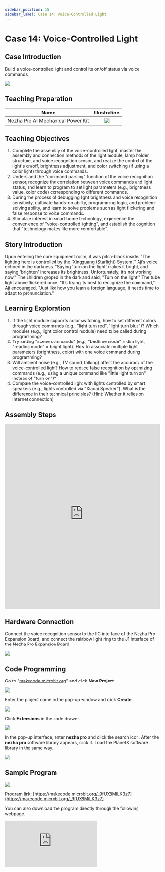 ```yaml
---
sidebar_position: 15
sidebar_label: Case 14: Voice-Controlled Light
---
```


# Case 14: Voice-Controlled Light

## Case Introduction
Build a voice-controlled light and control its on/off status via voice commands.

![](https://wiki-media-ef.oss-cn-hongkong.aliyuncs.com/i18n/en/docusaurus-plugin-content-docs/current/microbit/building-blocks/nezha-pro-ai-mechanical-power-kit/images/nezha-pro-ai-mechanical-power-kit-case-14-01.png)

## Teaching Preparation

| Name | Illustration |
| :----------: | :--------------------------: |
| Nezha Pro AI Mechanical Power Kit | ![](https://wiki-media-ef.oss-cn-hongkong.aliyuncs.com/docs/microbit/building-blocks/nezha-pro-ai-mechanical-power-kit/images/nezha-pro-ai-mechanical-power-kit-01.png) |

## Teaching Objectives
1. Complete the assembly of the voice-controlled light, master the assembly and connection methods of the light module, lamp holder structure, and voice recognition sensor, and realize the control of the light's on/off, brightness adjustment, and color switching (if using a color light) through voice commands.
2. Understand the "command parsing" function of the voice recognition sensor, recognize the correlation between voice commands and light status, and learn to program to set light parameters (e.g., brightness value, color code) corresponding to different commands.
3. During the process of debugging light brightness and voice recognition sensitivity, cultivate hands-on ability, programming logic, and problem-solving ability, and learn to solve problems such as light flickering and false response to voice commands.
4. Stimulate interest in smart home technology, experience the convenience of "voice-controlled lighting", and establish the cognition that "technology makes life more comfortable".

## Story Introduction
Upon entering the core equipment room, it was pitch-black inside. "The lighting here is controlled by the 'Xingguang (Starlight) System'," Aji’s voice echoed in the darkness. "Saying 'turn on the light' makes it bright, and saying 'brighten' increases its brightness. Unfortunately, it’s not working now."
The children groped in the dark and said, "Turn on the light!" The tube light above flickered once. "It’s trying its best to recognize the command," Aji encouraged. "Just like how you learn a foreign language, it needs time to adapt to pronunciation."

## Learning Exploration
1. If the light module supports color switching, how to set different colors through voice commands (e.g., "light turn red", "light turn blue")? Which modules (e.g., light color control module) need to be called during programming?
2. Try setting "scene commands" (e.g., "bedtime mode" = dim light, "reading mode" = bright light). How to associate multiple light parameters (brightness, color) with one voice command during programming?
3. Will ambient noise (e.g., TV sound, talking) affect the accuracy of the voice-controlled light? How to reduce false recognition by optimizing commands (e.g., using a unique command like "little light turn on" instead of "turn on")?
4. Compare the voice-controlled light with lights controlled by smart speakers (e.g., lights controlled via "Xiaoai Speaker"). What is the difference in their technical principles? (Hint: Whether it relies on internet connection)

## Assembly Steps
<embed src="https://wiki-media-ef.oss-cn-hongkong.aliyuncs.com/i18n/en/docusaurus-plugin-content-docs/current/microbit/building-blocks/nezha-pro-ai-mechanical-power-kit/files/nezha-pro-ai-mechanical-power-kit-case-14.pdf" type="application/pdf" width="100%" height="600px" />

## Hardware Connection
Connect the voice recognition sensor to the IIC interface of the Nezha Pro Expansion Board, and connect the rainbow light ring to the J1 interface of the Nezha Pro Expansion Board.

![](https://wiki-media-ef.oss-cn-hongkong.aliyuncs.com/i18n/en/docusaurus-plugin-content-docs/current/microbit/building-blocks/nezha-pro-ai-mechanical-power-kit/images/nezha-pro-ai-mechanical-power-kit-case-14-02.png)

## Code Programming
Go to "[makecode.microbit.org](https://makecode.microbit.org)" and click **New Project**.

![](https://wiki-media-ef.oss-cn-hongkong.aliyuncs.com/docs/microbit/building-blocks/microbit-space-science-kit/images/microbit-space-science-kit-case01-07.png)

Enter the project name in the pop-up window and click **Create**.

![](https://wiki-media-ef.oss-cn-hongkong.aliyuncs.com/docs/microbit/building-blocks/microbit-space-science-kit/images/microbit-space-science-kit-case01-11.png)

Click **Extensions** in the code drawer.

![](https://wiki-media-ef.oss-cn-hongkong.aliyuncs.com/docs/microbit/building-blocks/microbit-space-science-kit/images/microbit-space-science-kit-case01-09.png)

In the pop-up interface, enter **nezha pro** and click the search icon. After the **nezha pro** software library appears, click it. Load the PlanetX software library in the same way.

![](https://wiki-media-ef.oss-cn-hongkong.aliyuncs.com/docs/microbit/building-blocks/microbit-space-science-kit/images/microbit-space-science-kit-case01-10.png)

## Sample Program
![](https://wiki-media-ef.oss-cn-hongkong.aliyuncs.com/i18n/en/docusaurus-plugin-content-docs/current/microbit/building-blocks/nezha-pro-ai-mechanical-power-kit/images/nezha-pro-ai-mechanical-power-kit-case-14-03.png)

Program link: [https://makecode.microbit.org/_9fUX8MiLK3z7](https://makecode.microbit.org/_9fUX8MiLK3z7)

You can also download the program directly through the following webpage.

<div
    style={{
        position: 'relative',
        paddingBottom: '60%',
        overflow: 'hidden',
    }}
>
    <iframe
        src="https://makecode.microbit.org/_9fUX8MiLK3z7"
        frameborder="0"
        sandbox="allow-popups allow-forms allow-scripts allow-same-origin"
        style={{
            position: 'absolute',
            width: '100%',
            height: '100%',
        }}
    />
</div>

## Program Download
Use a USB cable to connect the PC and micro:bit V2.

![](https://wiki-media-ef.oss-cn-hongkong.aliyuncs.com/docs/microbit/building-blocks/microbit-space-science-kit/images/microbit-space-science-kit-manual03.gif)

After successful connection, a drive named MICROBIT will be recognized on the computer.

![](https://wiki-media-ef.oss-cn-hongkong.aliyuncs.com/docs/microbit/building-blocks/microbit-space-science-kit/images/microbit-space-science-kit-manual06.png)

Click the icon at the bottom left ![](https://wiki-media-ef.oss-cn-hongkong.aliyuncs.com/docs/microbit/building-blocks/microbit-space-science-kit/images/microbit-space-science-kit-manual07.png) and select **Connect Device**.

![](https://wiki-media-ef.oss-cn-hongkong.aliyuncs.com/docs/microbit/building-blocks/microbit-space-science-kit/images/microbit-space-science-kit-manual11.png)

Click ![](https://wiki-media-ef.oss-cn-hongkong.aliyuncs.com/docs/microbit/building-blocks/microbit-space-science-kit/images/microbit-space-science-kit-manual08.png).

![](https://wiki-media-ef.oss-cn-hongkong.aliyuncs.com/docs/microbit/building-blocks/microbit-space-science-kit/images/microbit-space-science-kit-manual12.png)

Click ![](https://wiki-media-ef.oss-cn-hongkong.aliyuncs.com/docs/microbit/building-blocks/microbit-space-science-kit/images/microbit-space-science-kit-manual09.png).

![](https://wiki-media-ef.oss-cn-hongkong.aliyuncs.com/docs/microbit/building-blocks/microbit-space-science-kit/images/microbit-space-science-kit-manual13.png)

In the pop-up window, select **BBC micro:bit CMSIS-DAP**, then select **Connect**. Now, the micro:bit has been successfully connected.

![](https://wiki-media-ef.oss-cn-hongkong.aliyuncs.com/docs/microbit/building-blocks/microbit-space-science-kit/images/microbit-space-science-kit-manual14.png)

Click **Download Program**

![](https://wiki-media-ef.oss-cn-hongkong.aliyuncs.com/docs/microbit/building-blocks/microbit-space-science-kit/images/microbit-space-science-kit-manual10.png)


## Case Demonstration
After turning on the power, control the lighting device to operate via voice commands.

- Start device: Turn on the light
- Turn off device: Turn off the light


![](https://wiki-media-ef.oss-cn-hongkong.aliyuncs.com/i18n/en/docusaurus-plugin-content-docs/current/microbit/building-blocks/nezha-pro-ai-mechanical-power-kit/images/nezha-pro-ai-mechanical-power-kit-case-14.gif)


## Extended Knowledge
1. Technical classification of voice-controlled lights: This case is a "local voice-controlled light" (commands are preset in the sensor, no internet required), while lights controlled by smart speakers are "internet-connected voice-controlled lights" (commands are parsed via the cloud). The former has a faster response, while the latter supports more complex commands.
2. Linkage of smart home devices: Voice-controlled lights can be linked with other smart home devices—for example, saying "home mode" = light on + air conditioner on + curtains closed. This requires a "smart home gateway" to enable communication between different devices, reflecting the trend of "internet of everything".
3. Health value of lighting: Modern voice-controlled lights can also add an "eye protection mode" (e.g., adjusting color temperature), which can be quickly switched via voice commands to avoid eye damage from long-term exposure to cool light. This embodies the design concept of "technology taking health into account".
